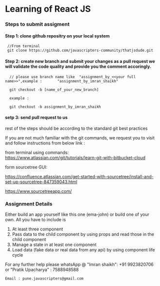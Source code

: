 
# Learning of React JS

### Steps to submit assigment 

#### Step 1: clone github repositry on your local system
     //From terminal 
     git clone https://github.com/javascripters-community/thatjsdude.git

#### Step 2: create new branch and submit your changes as a pull request we will validate the code quality and provide you the comment accoringly.
      // please use branch name like  "assignment_by_<<your full name>>",example :       "assignment_by_imran_shaikh"

      git checkout -b [name_of_your_new_branch]  
      
      example :
      
      git checkout -b assignment_by_imran_shaikh

#### setp 3: send pull request to us

rest of the steps should be according to the standard git best practices
        
If you are not much familiar with the git commands, we request you to visit and follow instructions from below link : 

from terminal using commands:   https://www.atlassian.com/git/tutorials/learn-git-with-bitbucket-cloud 


form sourcetree GUI: 

https://confluence.atlassian.com/get-started-with-sourcetree/install-and-set-up-sourcetree-847359043.html

https://www.sourcetreeapp.com/
 

### Assignment Details
Either build an app yourself like this one (ema-john) or build one of your own. All you have to include is
1. At least three component 
2. Pass data to the child component by using props and read those in the child component 
3. Manage a state in at least one component 
4. Load data (fake data or real data from any api) by using component life cycle


For any further help please whatsApp @ 
"Imran shaikh": +91 9923820706  or "Pratik Upacharya" : 7588948588


`Email : pune.javascripters@gmail.com`
